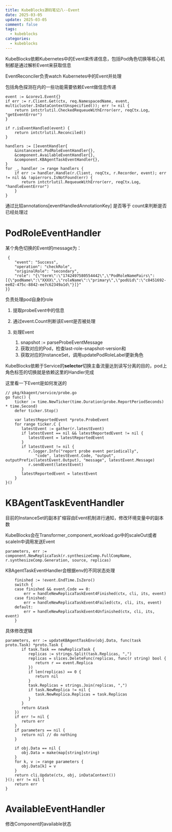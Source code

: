 ```yaml
---
title: KubeBlocks源码笔记八--Event
date: 2025-03-05
update: 2025-03-05
comment: false
tags:
  - kubeblocks
categories:
  - kubeblocks
---
```


KubeBlocks依赖Kubernetes中的Event来传递信息，包括Pod角色切换等核心机制都是通过解析Event来获取信息

*<!--more-->*

EventReconciler负责watch Kubernetes中的Event并处理

包括角色探测在内的一些功能需要依赖Event做信息传递

```
event := &corev1.Event{}
if err := r.Client.Get(ctx, req.NamespacedName, event, multicluster.InDataContextUnspecified()); err != nil {
    return intctrlutil.CheckedRequeueWithError(err, reqCtx.Log, "getEventError")
}

if r.isEventHandled(event) {
    return intctrlutil.Reconciled()
}

handlers := []eventHandler{
    &instanceset.PodRoleEventHandler{},
    &component.AvailableEventHandler{},
    &component.KBAgentTaskEventHandler{},
}
for _, handler := range handlers {
    if err := handler.Handle(r.Client, reqCtx, r.Recorder, event); err != nil && !apierrors.IsNotFound(err) {
       return intctrlutil.RequeueWithError(err, reqCtx.Log, "handleEventError")
    }
}
```

通过比较annotations[eventHandledAnnotationKey] 是否等于 count来判断是否已经处理过

# PodRoleEventHandler

某个角色切换的Event的message为：

```
 {
    "event": "Success",
    "operation": "checkRole",
    "originalRole": "secondary",
    "role": "{\"term\":\"1742497580554442\",\"PodRoleNamePairs\":[{\"podName\":\"XXXX\",\"roleName\":\"primary\",\"podUid\":\"c8451692-ee02-475c-8842-ee7c62349a1d\"}]}"
}}
```

负责处理pod自身的role

1. 提取probeEvent中的信息

2. 通过event.Count判断该Event是否被处理

3. 处理Event
   1. snapshot := parseProbeEventMessage
   2. 获取对应的Pod，检查last-role-snapshot-version和
   3. 获取对应的InstanceSet，调用updatePodRoleLabel更新角色

KubeBlocks依赖于Service的**selector**切换主备流量达到读写分离的目的，pod上角色标签的切换就是依赖这里的Handler完成

这里看一下Event是如何发送的

```
// pkg/kbagent/service/probe.go
go func() {
    ticker := time.NewTicker(time.Duration(probe.ReportPeriodSeconds) * time.Second)
    defer ticker.Stop()

    var latestReportedEvent *proto.ProbeEvent
    for range ticker.C {
       latestEvent := gather(r.latestEvent)
       if latestEvent == nil && latestReportedEvent != nil {
          latestEvent = latestReportedEvent
       }
       if latestEvent != nil {
          r.logger.Info("report probe event periodically",
             "code", latestEvent.Code, "output", outputPrefix(latestEvent.Output), "message", latestEvent.Message)
          r.sendEvent(latestEvent)
       }
       latestReportedEvent = latestEvent
    }
}()
```

# KBAgentTaskEventHandler

目前的InstanceSet的副本扩缩容由Event机制进行通知，修改环境变量中的副本数

KubeBlocks会在Transformer_component_workload.go中的scaleOut或者scaleIn中调用发送Event

```
parameters, err := component.NewReplicaTask(r.synthesizeComp.FullCompName, r.synthesizeComp.Generation, source, replicas)
```

KBAgentTaskEventHandler会根据env的不同状态处理

```
	finished := !event.EndTime.IsZero()
	switch {
	case finished && event.Code == 0:
		err = handleNewReplicaTaskEvent4Finished(ctx, cli, its, event)
	case finished:
		err = handleNewReplicaTaskEvent4Failed(ctx, cli, its, event)
	default:
		err = handleNewReplicaTaskEvent4Unfinished(ctx, cli, its, event)
	}
```

具体修改逻辑

```
parameters, err := updateKBAgentTaskEnv(obj.Data, func(task proto.Task) *proto.Task {
       if task.Task == newReplicaTask {
          replicas := strings.Split(task.Replicas, ",")
          replicas = slices.DeleteFunc(replicas, func(r string) bool {
             return r == event.Replica
          })
          if len(replicas) == 0 {
             return nil
          }
          task.Replicas = strings.Join(replicas, ",")
          if task.NewReplica != nil {
             task.NewReplica.Replicas = task.Replicas
          }
       }
       return &task
    })
    if err != nil {
       return err
    }
    if parameters == nil {
       return nil // do nothing
    }

    if obj.Data == nil {
       obj.Data = make(map[string]string)
    }
    for k, v := range parameters {
       obj.Data[k] = v
    }
    return cli.Update(ctx, obj, inDataContext())
}(); err != nil {
    return err
}
```

# AvailableEventHandler

修改Component的available状态